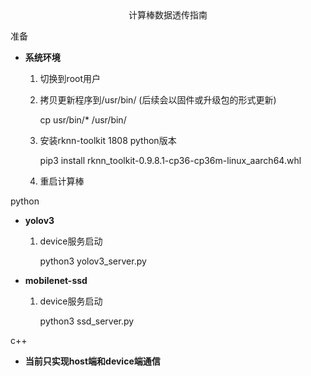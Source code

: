 <center>计算棒数据透传指南</center>


准备

   - **系统环境**
	
		1. 切换到root用户
		2. 拷贝更新程序到/usr/bin/ (后续会以固件或升级包的形式更新)
		
			cp usr/bin/* /usr/bin/
		3. 安装rknn-toolkit 1808 python版本
		
			pip3 install rknn_toolkit-0.9.8.1-cp36-cp36m-linux_aarch64.whl
		4. 重启计算棒

python
   
   - **yolov3**
   
		1. device服务启动
		
			python3 yolov3_server.py 

   - **mobilenet-ssd**

		1. device服务启动
		
			python3 ssd_server.py


c++  

   - **当前只实现host端和device端通信**
